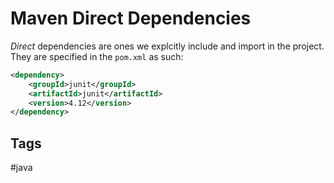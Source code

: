 # Maven Direct Dependencies

*Direct* dependencies are ones we explcitly include and import in the project. They are specified in the `pom.xml` as such:

```xml
<dependency>
    <groupId>junit</groupId>
    <artifactId>junit</artifactId>
    <version>4.12</version>
</dependency>
```

## Tags
#java
